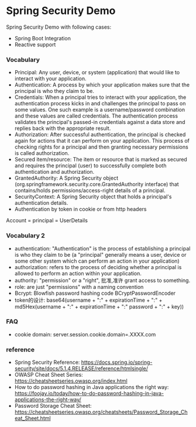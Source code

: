 Spring Security Demo
=============================

Spring Security Demo with following cases:

* Spring Boot Integration
* Reactive support

### Vocabulary

* Principal: Any user, device, or system (application) that would like to interact with your application.
* Authentication: A process by which your application makes sure that the principal is who they claim to be.
* Credentials: When a principal tries to interact with your application, the authentication process kicks in and challenges the principal to pass on some values. One such example is a username/password combination and these values are called credentials. The authentication process validates the principal's passed-in credentials against a data store and replies back with the appropriate result.
* Authorization: After successful authentication, the principal is checked again for actions that it can perform on your application. This process of checking rights for a principal and then granting necessary permissions is called authorization.
* Secured item/resource: The item or resource that is marked as secured and requires the principal (user) to successfully complete both authentication and authorization.
* GrantedAuthority: A Spring Security object (org.springframework.security.core.GrantedAuthority interface) that contains/holds permissions/access-right details of a principal.
* SecurityContext: A Spring Security object that holds a principal's authentication details.
* Authentication by token in cookie or from http headers

Account = principal = UserDetails 

### Vocabulary 2

* authentication:  "Authentication" is the process of establishing a principal is who they claim to be (a "principal" generally means a user, device or some other system which can perform an action in your application)
* authorization: refers to the process of deciding whether a principal is allowed to perform an action within your application.
* authority: "permission" or a "right", 批准,准许 grant access to something.
* role: are just "permissions" with a naming convention
* Bcrypt: Blowfish password hashing code  BCryptPasswordEncoder
* token的设计: base64(username + ":" + expirationTime + ":" + md5Hex(username + ":" + expirationTime + ":" password + ":" + key))

### FAQ

* cookie domain: server.session.cookie.domain=.XXXX.com

### reference

* Spring Security Reference: https://docs.spring.io/spring-security/site/docs/5.1.4.RELEASE/reference/htmlsingle/
* OWASP Cheat Sheet Series: https://cheatsheetseries.owasp.org/index.html
* How to do password hashing in Java applications the right way: https://foojay.io/today/how-to-do-password-hashing-in-java-applications-the-right-way/ 
* Password Storage Cheat Sheet: https://cheatsheetseries.owasp.org/cheatsheets/Password_Storage_Cheat_Sheet.html 
